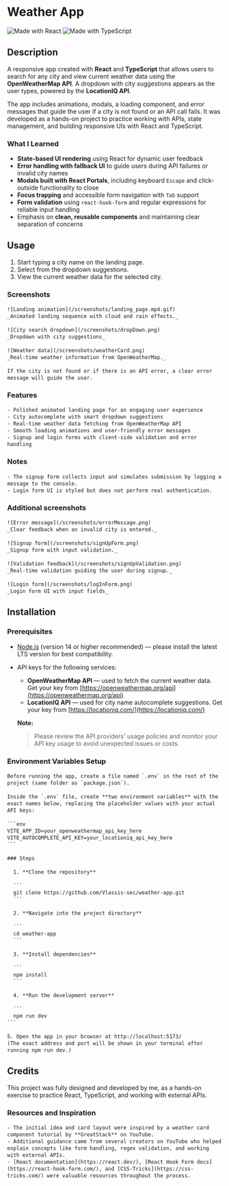# Weather App

![Made with React](https://img.shields.io/badge/Made%20with-React-blue.svg)
![Made with TypeScript](https://img.shields.io/badge/Made%20with-TypeScript-blue.svg)

## Description

A responsive app created with **React** and **TypeScript** that allows users to search for any city and view current weather data using the **OpenWeatherMap API**. A dropdown with city suggestions appears as the user types, powered by the **LocationIQ API**.

The app includes animations, modals, a loading component, and error messages that guide the user if a city is not found or an API call fails. It was developed as a hands-on project to practice working with APIs, state management, and building responsive UIs with React and TypeScript.

### What I Learned

- **State-based UI rendering** using React for dynamic user feedback
- **Error handling with fallback UI** to guide users during API failures or invalid city names
- **Modals built with React Portals**, including keyboard `Escape` and click-outside functionality to close
- **Focus trapping** and accessible form navigation with `Tab` support
- **Form validation** using `react-hook-form` and regular expressions for reliable input handling
- Emphasis on **clean, reusable components** and maintaining clear separation of concerns

## Usage

1. Start typing a city name on the landing page.
2. Select from the dropdown suggestions.
3. View the current weather data for the selected city.

### Screenshots

    ![Landing animation](/screenshots/landing_page.mp4.gif)
    _Animated landing sequence with cloud and rain effects._

    ![City search dropdown](/screenshots/dropDown.png)
    _Dropdown with city suggestions_

    ![Weather data](/screenshots/weatherCard.png)
    _Real-time weather information from OpenWeatherMap._

    If the city is not found or if there is an API error, a clear error message will guide the user.

### Features

    - Polished animated landing page for an engaging user experience
    - City autocomplete with smart dropdown suggestions
    - Real-time weather data fetching from OpenWeatherMap API
    - Smooth loading animations and user-friendly error messages
    - Signup and login forms with client-side validation and error handling

### Notes

    - The signup form collects input and simulates submission by logging a message to the console.
    - Login form UI is styled but does not perform real authentication.

### Additional screenshots

    ![Error message](/screenshots/errorMessage.png)
    _Clear feedback when an invalid city is entered._

    ![Signup form](/screenshots/signUpForm.png)
    _Signup form with input validation._

    ![Validation feedback](/screenshots/signUpValidation.png)
    _Real-time validation guiding the user during signup._

    ![Login form](/screenshots/logInForm.png)
    _Login form UI with input fields_

## Installation

### Prerequisites

- [Node.js](https://nodejs.org/) (version 14 or higher recommended) — please install the latest LTS version for best compatibility.
- API keys for the following services:

  - **OpenWeatherMap API** — used to fetch the current weather data. Get your key from [https://openweathermap.org/api](https://openweathermap.org/api)
  - **LocationIQ API** — used for city name autocomplete suggestions. Get your key from [https://locationiq.com/](https://locationiq.com/)

  **Note:**

  > Please review the API providers' usage policies and monitor your API key usage to avoid unexpected issues or costs.

### Environment Variables Setup

    Before running the app, create a file named `.env` in the root of the project (same folder as `package.json`).

    Inside the `.env` file, create **two environment variables** with the exact names below, replacing the placeholder values with your actual API keys:

    ```env
    VITE_APP_ID=your_openweathermap_api_key_here
    VITE_AUTOCOMPLETE_API_KEY=your_locationiq_api_key_here
    ```

    ### Steps

      1. **Clone the repository**

      ```
      git clone https://github.com/Vlassis-sec/weather-app.git
      ```

      2. **Navigate into the project directory**

      ```
      cd weather-app
      ```

      3. **Install dependencies**

      ```
      npm install
      ```

      4. **Run the development server**

      ```
      npm run dev
    ```

    5. Open the app in your browser at http://localhost:5173/
    (The exact address and port will be shown in your terminal after running npm run dev.)

## Credits

This project was fully designed and developed by me, as a hands-on exercise to practice React, TypeScript, and working with external APIs.

### Resources and Inspiration

    - The initial idea and card layout were inspired by a weather card component tutorial by **GreatStack** on YouTube.
    - Additional guidance came from several creators on YouTube who helped explain concepts like form handling, regex validation, and working with external APIs.
    - [React documentation](https://react.dev/), [React Hook Form docs](https://react-hook-form.com/), and [CSS-Tricks](https://css-tricks.com/) were valuable resources throughout the process.
